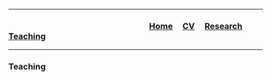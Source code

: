 ___
### &nbsp; &nbsp; &nbsp; &nbsp; &nbsp; &nbsp; &nbsp; &nbsp; &nbsp; &nbsp; &nbsp; &nbsp; &nbsp; &nbsp; &nbsp; &nbsp; &nbsp; &nbsp; &nbsp; &nbsp; &nbsp; &nbsp; &nbsp; &nbsp; &nbsp; &nbsp; &nbsp; &nbsp; &nbsp; &nbsp; &nbsp; &nbsp; &nbsp; &nbsp; &nbsp; &nbsp; [Home](https://xmgbautista.github.io/) &nbsp; &nbsp; [CV](https://xmgbautista.github.io/cv_xmgbautista.pdf) &nbsp; &nbsp; [Research](https://xmgbautista.github.io/research) &nbsp; &nbsp; [Teaching](https://xmgbautista.github.io/teaching)  
___

### Teaching
